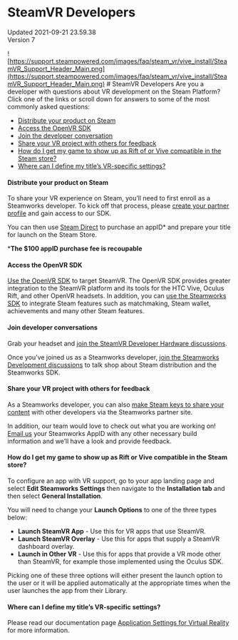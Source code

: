 # SteamVR Developers
Updated 2021-09-21 23.59.38  
Version 7  

![https://support.steampowered.com/images/faq/steam_vr/vive_install/SteamVR_Support_Header_Main.png](https://support.steampowered.com/images/faq/steam_vr/vive_install/SteamVR_Support_Header_Main.png)  # SteamVR Developers
Are you a developer with questions about VR development on the Steam Platform? Click one of the links or scroll down for answers to some of the most commonly asked questions:  
  

* [Distribute your product on Steam](#distribute)
* [Access the OpenVR SDK](#sdk)
* [Join the developer conversation](#conversation)
* [Share your VR project with others for feedback](#share)
* [How do I get my game to show up as Rift of or Vive compatible in the Steam store?](#compat)
* [Where can I define my title’s VR-specific settings?](#settings)

  
  
 #### Distribute your product on Steam
To share your VR experience on Steam, you’ll need to first enroll as a Steamworks developer. To kick off that process, please [create your partner profile](https://partner.steamgames.com) and gain access to our SDK.  
  
You can then use [Steam Direct]("http://steamcommunity.com/games/593110/announcements/detail/1265922321514182595") to purchase an appID* and prepare your title for launch on the Steam Store.  
  
***The $100 appID purchase fee is recoupable**  
  
 #### Access the OpenVR SDK
[Use the OpenVR SDK](https://github.com/ValveSoftware/openvr/wiki/API-Documentation) to target SteamVR. The OpenVR SDK provides greater integration to the SteamVR platform and its tools for the HTC Vive, Oculus Rift, and other OpenVR headsets. In addition, you can [use the Steamworks SDK](https://partner.steamgames.com/?goto=%2Fhome%2Fsteamworks) to integrate Steam features such as matchmaking, Steam wallet, achievements and many other Steam features.  
  
 #### Join developer conversations
Grab your headset and [join the SteamVR Developer Hardware discussions](https://steamcommunity.com/app/358720/discussions/).  
  
Once you’ve joined us as a Steamworks developer, [join the Steamworks Development discussions](http://steamcommunity.com/groups/steamworks/discussions) to talk shop about Steam distribution and the Steamworks SDK.  
  
 #### Share your VR project with others for feedback
As a Steamworks developer, you can also [make Steam keys to share your content](https://partner.steamgames.com/documentation/keys) with other developers via the Steamworks partner site.  
  
In addition, our team would love to check out what you are working on! [Email us](mailto:steamvrbiz@valvesoftware.com) your Steamworks AppID with any other necessary build information and we’ll have a look and provide feedback.  
  
 #### How do I get my game to show up as Rift or Vive compatible in the Steam store?
To configure an app with VR support, go to your app landing page and select **Edit Steamworks Settings** then navigate to the **Installation tab** and then select **General Installation**.  
  
You will need to change your **Launch Options** to one of the three types below:  

* **Launch SteamVR App** - Use this for VR apps that use SteamVR.
* **Launch SteamVR Overlay** - Use this for apps that supply a SteamVR dashboard overlay.
* **Launch in Other VR** - Use this for apps that provide a VR mode other than SteamVR, for example those implemented using the Oculus SDK.

  
Picking one of these three options will either present the launch option to the user or it will be applied automatically at the appropriate times when the user launches the app from their Library.  
 #### Where can I define my title’s VR-specific settings?
Please read our documentation page [Application Settings for Virtual Reality](https://partner.steamgames.com/doc/features/steamvr/settings) for more information.